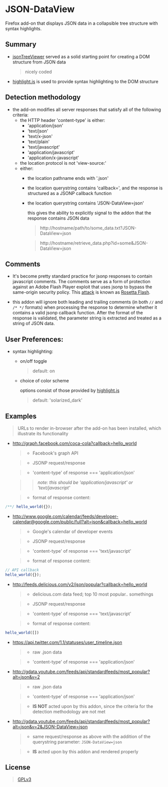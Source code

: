 # JSON-DataView
Firefox add-on that displays JSON data in a collapsible tree structure with syntax highlights.

## Summary

  * [jsonTreeViewer](https://github.com/summerstyle/jsonTreeViewer) served as a solid starting point for creating a DOM structure from JSON data

      > nicely coded

  * [highlight.js](https://github.com/isagalaev/highlight.js) is used to provide syntax highlighting to the DOM structure

## Detection methodology

  * the add-on modifies all server responses that satisfy all of the following criteria:
    * the HTTP header 'content-type' is either:
      * 'application/json'
      * 'text/json'
      * 'text/x-json'
      * 'text/plain'
      * 'text/javascript'
      * 'application/javascript'
      * 'application/x-javascript'
    * the location protocol is not 'view-source:'
    * either:
      * the location pathname ends with '.json'
      * the location querystring contains 'callback=',
        and the response is structured as a JSONP callback function
      * the location querystring contains 'JSON-DataView=json'

        this gives the ability to explicitly signal to the addon that the response contains JSON data

        > http://hostname/path/to/some_data.txt?JSON-DataView=json

        > http://hostname/retrieve_data.php?id=some&JSON-DataView=json

## Comments

  * It's become pretty standard practice for jsonp responses to contain javascript comments.
    The comments serve as a form of protection against an Adobe Flash Player exploit that uses jsonp to bypass the same-origin security policy. This [attack](https://github.com/mikispag/rosettaflash) is known as [Rosetta Flash](http://miki.it/blog/2014/7/8/abusing-jsonp-with-rosetta-flash/).

  * this addon will ignore both leading and trailing comments (in both `//` and `/* */` formats)
    when processing the response to determine whether it contains a valid jsonp callback function.
    After the format of the response is validated, the parameter string is extracted and treated as a string of JSON data.

## User Preferences:

  * syntax highlighting:
    * on/off toggle

      > default: on

    * choice of color scheme

      options consist of those provided by [highlight.js](https://github.com/isagalaev/highlight.js/tree/master/src/styles)

      > default: 'solarized_dark'

## Examples

  > URLs to render in-browser after the add-on has been installed, which illustrate its functionality

  * http://graph.facebook.com/coca-cola?callback=hello_world

    > * Facebook's graph API

    > * JSONP request/response

    > * 'content-type' of response === 'application/json'

      >> _note: this should be 'application/javascript' or 'text/javascript'_

    > * format of response content:

```javascript
/**/ hello_world({});
```

  * http://www.google.com/calendar/feeds/developer-calendar@google.com/public/full?alt=json&callback=hello_world

    >  * Google's calendar of developer events

    >  * JSONP request/response

    > * 'content-type' of response === 'text/javascript'

    > * format of response content:

```javascript
// API callback
hello_world({});
```

  * http://feeds.delicious.com/v2/json/popular?callback=hello_world

    > * delicious.com data feed; top 10 most popular.. somethings

    > * JSONP request/response

    > * 'content-type' of response === 'text/javascript'

    > * format of response content:

```javascript
hello_world([])
```

  * https://api.twitter.com/1.1/statuses/user_timeline.json

    > * raw .json data

    > * 'content-type' of response === 'application/json'

  * http://gdata.youtube.com/feeds/api/standardfeeds/most_popular?alt=json&v=2

    > * raw .json data

    > * 'content-type' of response === 'application/json'

    > * __IS NOT__ acted upon by this addon, since the criteria for the detection methodology are not met

  * http://gdata.youtube.com/feeds/api/standardfeeds/most_popular?alt=json&v=2&JSON-DataView=json

    > * same request/response as above with the addition of the querystring parameter: `JSON-DataView=json`

    > * __IS__ acted upon by this addon and rendered properly

## License
  > [GPLv3](http://www.gnu.org/licenses/gpl-3.0.txt)
